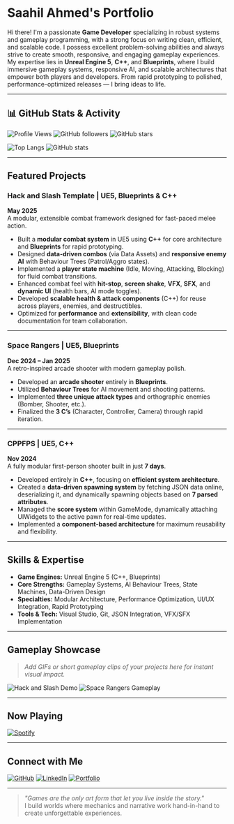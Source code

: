 # Saahil Ahmed's Portfolio

Hi there! I'm a passionate **Game Developer** specializing in robust systems and gameplay programming, with a strong focus on writing clean, efficient, and scalable code. I possess excellent problem-solving abilities and always strive to create smooth, responsive, and engaging gameplay experiences. My expertise lies in **Unreal Engine 5**, **C++**, and **Blueprints**, where I build immersive gameplay systems, responsive AI, and scalable architectures that empower both players and developers. From rapid prototyping to polished, performance-optimized releases — I bring ideas to life.

---

## 📊 GitHub Stats & Activity

![Profile Views](https://komarev.com/ghpvc/?username=YourGitHubUsername&color=blueviolet)
![GitHub followers](https://img.shields.io/github/followers/therandogo?label=Followers&style=social)
![GitHub stars](https://img.shields.io/github/stars/therandogo?affiliations=OWNER%2CCOLLABORATOR&style=social)

![Top Langs](https://github-readme-stats.vercel.app/api/top-langs/?username=therandogo&layout=compact&theme=tokyonight)
![GitHub stats](https://github-readme-stats.vercel.app/api?username=therandogo&show_icons=true&theme=tokyonight)

---

## Featured Projects

### Hack and Slash Template | UE5, Blueprints & C++  
**May 2025**  
A modular, extensible combat framework designed for fast-paced melee action.

- Built a **modular combat system** in UE5 using **C++** for core architecture and **Blueprints** for rapid prototyping.
- Designed **data-driven combos** (via Data Assets) and **responsive enemy AI** with Behaviour Trees (Patrol/Aggro states).
- Implemented a **player state machine** (Idle, Moving, Attacking, Blocking) for fluid combat transitions.
- Enhanced combat feel with **hit-stop**, **screen shake**, **VFX**, **SFX**, and **dynamic UI** (health bars, AI mode toggles).
- Developed **scalable health & attack components** (C++) for reuse across players, enemies, and destructibles.
- Optimized for **performance** and **extensibility**, with clean code documentation for team collaboration.

---

### Space Rangers | UE5, Blueprints  
**Dec 2024 – Jan 2025**  
A retro-inspired arcade shooter with modern gameplay polish.

- Developed an **arcade shooter** entirely in **Blueprints**.
- Utilized **Behaviour Trees** for AI movement and shooting patterns.
- Implemented **three unique attack types** and orthographic enemies (Bomber, Shooter, etc.).
- Finalized the **3 C’s** (Character, Controller, Camera) through rapid iteration.

---

### CPPFPS | UE5, C++  
**Nov 2024**  
A fully modular first-person shooter built in just **7 days**.

- Developed entirely in **C++**, focusing on **efficient system architecture**.
- Created a **data-driven spawning system** by fetching JSON data online, deserializing it, and dynamically spawning objects based on **7 parsed attributes**.
- Managed the **score system** within GameMode, dynamically attaching UIWidgets to the active pawn for real-time updates.
- Implemented a **component-based architecture** for maximum reusability and flexibility.

---

## Skills & Expertise

- **Game Engines:** Unreal Engine 5 (C++, Blueprints)
- **Core Strengths:** Gameplay Systems, AI Behaviour Trees, State Machines, Data-Driven Design
- **Specialties:** Modular Architecture, Performance Optimization, UI/UX Integration, Rapid Prototyping
- **Tools & Tech:** Visual Studio, Git, JSON Integration, VFX/SFX Implementation

---

## Gameplay Showcase

> _Add GIFs or short gameplay clips of your projects here for instant visual impact._

![Hack and Slash Demo](https://github.com/therandogo/therandogo/blob/main/Media/hnsgif1-ezgif.com-optimize.gif)
![Space Rangers Gameplay](https://github.com/therandogo/therandogo/blob/main/Media/space-ezgif.com-speed.gif)

---

## Now Playing

[![Spotify](https://novatorem.vercel.app/api/spotify)](https://open.spotify.com/user/therandogo)

---

## Connect with Me

[![GitHub](https://img.shields.io/badge/GitHub-000?logo=github&logoColor=fff)](https://github.com/therandogo)
[![LinkedIn](https://img.shields.io/badge/LinkedIn-0A66C2?logo=linkedin&logoColor=fff)](https://www.linkedin.com/in/saahil-ahmed-154340252/)
[![Portfolio](https://img.shields.io/badge/Portfolio-FF7139?logo=firefox&logoColor=fff)](https://saahilahmed16.wixsite.com/portfolio)

---

> _"Games are the only art form that let you live inside the story."_  
> I build worlds where mechanics and narrative work hand-in-hand to create unforgettable experiences.
